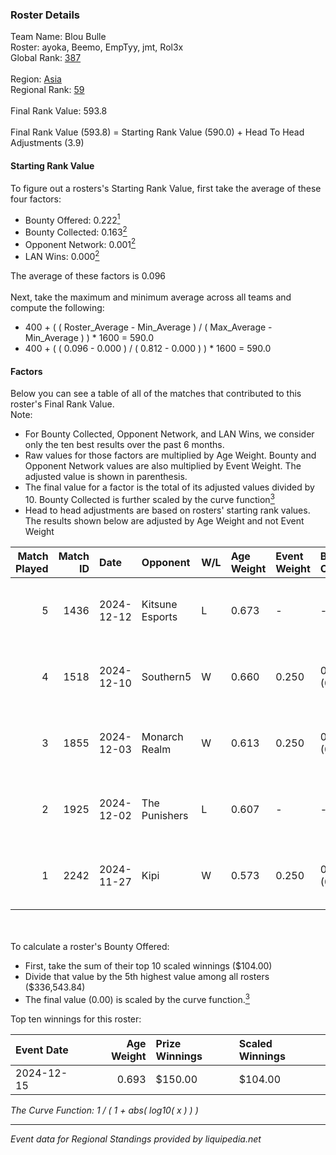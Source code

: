 ### Roster Details<br />
Team Name: Blou Bulle<br />
Roster: ayoka, Beemo, EmpTyy, jmt, Rol3x<br />
Global Rank: [387](../../standings_global_2025_03_01.md)<br />
<br />
Region: [Asia]( ../../standings_asia_2025_03_01.md)<br />
Regional Rank: [59]( ../../standings_asia_2025_03_01.md)<br />
<br />
Final Rank Value:  593.8<br />
<br />
Final Rank Value (593.8) = Starting Rank Value (590.0) + Head To Head Adjustments (3.9)<br />

#### Starting Rank Value<br />
To figure out a rosters's Starting Rank Value, first take the average of these four factors:<br />
- Bounty Offered: 0.222[<sup>1</sup>](#table2)
- Bounty Collected: 0.163[<sup>2</sup>](#table1)
- Opponent Network: 0.001[<sup>2</sup>](#table1)
- LAN Wins: 0.000[<sup>2</sup>](#table1)

The average of these factors is 0.096<br />
<br />
Next, take the maximum and minimum average across all teams and compute the following:<br />
- 400 + ( ( Roster_Average - Min_Average ) / ( Max_Average - Min_Average ) ) * 1600 = 590.0
- 400 + ( ( 0.096 - 0.000 ) / ( 0.812 - 0.000 ) ) * 1600 = 590.0


#### Factors<br />
Below you can see a table of all of the matches that contributed to this roster's Final Rank Value.<br />
Note:<br />

- For Bounty Collected, Opponent Network, and LAN Wins, we consider only the ten best results over the past 6 months.
- Raw values for those factors are multiplied by Age Weight. Bounty and Opponent Network values are also multiplied by Event Weight. The adjusted value is shown in parenthesis.
- The final value for a factor is the total of its adjusted values divided by 10. Bounty Collected is further scaled by the curve function[<sup>3</sup>](#curveFunction)
- Head to head adjustments are based on rosters' starting rank values. The results shown below are adjusted by Age Weight and not Event Weight
<span id="table1"></span><br />


| Match Played | Match ID | Date       | Opponent        | W/L | Age Weight | Event Weight | Bounty Collected | Opponent Network | LAN Wins  | H2H Adj. | Roster                           |
| -: | -: | :- | :- | :- | :- | :- | :- | :- | :- | -: | :- |
|            5 |     1436 | 2024-12-12 | Kitsune Esports | L   | 0.673      | -            | -                | -                | -         |   -10.66 | ayoka, Beemo, EmpTyy, jmt, Rol3x |
|            4 |     1518 | 2024-12-10 | Southern5       | W   | 0.660      | 0.250        | 0.000 (0.000)    | 0.032 (0.005)    | 0 (0.000) |     9.82 | ayoka, Beemo, EmpTyy, jmt, Rol3x |
|            3 |     1855 | 2024-12-03 | Monarch Realm   | W   | 0.613      | 0.250        | 0.000 (0.000)    | 0.000 (0.000)    | 0 (0.000) |     4.81 | ayoka, Beemo, EmpTyy, jmt, Rol3x |
|            2 |     1925 | 2024-12-02 | The Punishers   | L   | 0.607      | -            | -                | -                | -         |    -6.96 | ayoka, Beemo, EmpTyy, jmt, Rol3x |
|            1 |     2242 | 2024-11-27 | Kipi            | W   | 0.573      | 0.250        | 0.000 (0.000)    | 0.030 (0.004)    | 0 (0.000) |     6.86 | ayoka, Beemo, EmpTyy, jmt, Rol3x |

<br />
<span id="table2"></span><br />
To calculate a roster's Bounty Offered:<br />

- First, take the sum of their top 10 scaled winnings ($104.00)
- Divide that value by the 5th highest value among all rosters ($336,543.84)
- The final value (0.00) is scaled by the curve function.[<sup>3</sup>](#curveFunction)

Top ten winnings for this roster:<br />

| Event Date | Age Weight | Prize Winnings | Scaled Winnings |
| :- | -: | :- | :- |
| 2024-12-15 |      0.693 | $150.00        | $104.00         |


<span id="curveFunction"></span>_The Curve Function: 1 / ( 1 + abs( log10( x ) ) )_<br />

---
_Event data for Regional Standings provided by liquipedia.net_<br />
